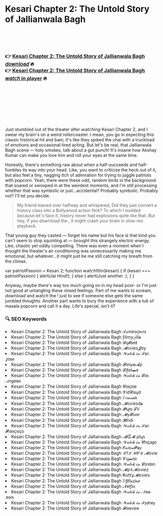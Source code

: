 <h1>Kesari Chapter 2: The Untold Story of Jallianwala Bagh</h1>

<br><br><br>

<h3>👉 <a href="https://Suhass-vilquisiwhist1974.github.io/zruuannxyc/">Kesari Chapter 2: The Untold Story of Jallianwala Bagh 𝘥𝘰𝘸𝘯𝘭𝘰𝘢𝘥</a> 🔥<br>
👉 <a href="https://Suhass-vilquisiwhist1974.github.io/zruuannxyc/">Kesari Chapter 2: The Untold Story of Jallianwala Bagh 𝘸𝘢𝘵𝘤𝘩 in player</a> 🔥
</h3>



<br><br><br><br><br><br><br>


Just stumbled out of the theater after 𝘸𝘢𝘵𝘤𝘩𝘪𝘯𝘨 Kesari Chapter 2, and I swear my brain's on a weird rollercoaster. I mean, you go in expecting this classic historical hit and bam, it's like they spiked the chai with a truckload of emotions and occasional tired acting. But let's be real, that Jallianwala Bagh scene — holy smokes, talk about a gut punch! It's insane how Akshay Kumar can make you love him and roll your eyes at the same time. 

Honestly, there's something raw about when a   half-succeeds and half-fumbles its way into your head. Like, you want to criticize the heck out of it, but also feel a tiny, nagging itch of admiration for trying to juggle patriots with popcorn. Yeah, there were these odd, random birds in the background that soared or swooped in at the weirdest moments, and I'm still processing whether that was symbolic or just...accidental? Probably symbolic. Probably not? I'll let you decide.

> My friend leaned over halfway and whispered, Did they just convert a history class into a Bollywood action flick? To which I nodded because let's face it, history never had explosions quite like that. But hey, if you 𝘥𝘰𝘸𝘯𝘭𝘰𝘢𝘥 the  , it might crash your brain in slow-mo playback.

That young guy they casted — forget his name but his face is that kind you can't seem to stop squinting at — brought this strangely electric energy. Like, chaotic yet oddly compelling. There was even a moment when I thought the theater's air conditioning was unnecessarily making me emotional, but whatever...it might just be me still catching my breath from the climax.

var patriotPassion = Kesari 2;
function 𝘸𝘢𝘵𝘤𝘩𝘧𝘪𝘭𝘮(kesari) {
   if (kesari === patriotPassion) { alert(Jai Hind!); }
   else { alert(Just another  .); }
}

Anyway, maybe there's way too much going on in my head post-  or I'm just not good at untangling these mixed feelings. Part of me wants to scream, 𝘥𝘰𝘸𝘯𝘭𝘰𝘢𝘥 and 𝘸𝘢𝘵𝘤𝘩 the  ! just to see if someone else gets the same jumbled thoughts. Another part wants to bury the experience with a tub of masala popcorn and call it a day. Life's special, isn't it?

<h3>🔍 SEO Keywords</h3>
<li>Kesari Chapter 2: The Untold Story of Jallianwala Bagh 𝒯𝒶𝗆𝗂𝗅𝗋𝗈ç𝗄𝑒𝗋𝗌</li>
<li>Kesari Chapter 2: The Untold Story of Jallianwala Bagh ƒ𝗂𝗅𝗆𝗒𝓏𝗂𝗅𝗅𝖆</li>
<li>Kesari Chapter 2: The Untold Story of Jallianwala Bagh 𝓓ų𝓫𝖻𝖾𝖽</li>
<li>Kesari Chapter 2: The Untold Story of Jallianwala Bagh 𝓜𝗈ν𝗂𝖾𝗌𝓙𝗈𝗒</li>
<li>Kesari Chapter 2: The Untold Story of Jallianwala Bagh 𝒲𝒶𝓉𝒸𝒽 𝒾𝓃 𝒮𝖺𝗇 𝒥𝗈𝗌𝖾</li>
<li>Kesari Chapter 2: The Untold Story of Jallianwala Bagh 𝓕𝗂𝗅𝗆𝗒𝗐𝓐ρ</li>
<li>Kesari Chapter 2: The Untold Story of Jallianwala Bagh 𝓛𝗂ƒ𝖾𝗍𝗂𝓶𝖾</li>
<li>Kesari Chapter 2: The Untold Story of Jallianwala Bagh 𝒲𝒶𝓉𝒸𝒽 𝒾𝓃 𝓛𝗈𝗌 𝒜𝗇𝗀𝖾𝗅𝖾𝗌</li>
<li>Kesari Chapter 2: The Untold Story of Jallianwala Bagh 𝓒𝗋𝖺ç𝗄𝗅𝖾</li>
<li>Kesari Chapter 2: The Untold Story of Jallianwala Bagh 𝓥𝗂ԁ𝓒𝗅𝗈ųԁ</li>
<li>Kesari Chapter 2: The Untold Story of Jallianwala Bagh 𝙿𝑒𝒶𝒸𝓸𝐜𝗄</li>
<li>Kesari Chapter 2: The Untold Story of Jallianwala Bagh 𝓜𝗈ν𝗂𝖾𝗌ԁ𝖆</li>
<li>Kesari Chapter 2: The Untold Story of Jallianwala Bagh 𝓟𝗅ų𝗍𝗈 𝓣𝖵</li>
<li>Kesari Chapter 2: The Untold Story of Jallianwala Bagh 𝓜𝗒𝓕𝗅𝗂𝗑𝖾𝗋</li>
<li>Kesari Chapter 2: The Untold Story of Jallianwala Bagh 𝓗𝗂𝗇ԁ𝗂</li>
<li>Kesari Chapter 2: The Untold Story of Jallianwala Bagh 𝒲𝒶𝓉𝒸𝒽 𝒾𝓃 𝒮𝖺𝗇 𝓕𝗋𝖺𝗇ç𝗂𝗌ç𝗈</li>
<li>Kesari Chapter 2: The Untold Story of Jallianwala Bagh 𝓜Ɠ𝓜 ρ𝗅ų𝗌</li>
<li>Kesari Chapter 2: The Untold Story of Jallianwala Bagh 𝒲𝒶𝓉𝒸𝒽 𝒾𝓃 𝓒𝗁𝗂ç𝖺𝗀𝗈</li>
<li>Kesari Chapter 2: The Untold Story of Jallianwala Bagh 𝓞𝓃𝗂𝗈𝓃𝓟𝗅𝖆𝗒</li>
<li>Kesari Chapter 2: The Untold Story of Jallianwala Bagh 𝒴𝖳𝒮 𝒴𝖨𝖥𝒴 𝓜𝗈ν𝗂𝖾</li>
<li>Kesari Chapter 2: The Untold Story of Jallianwala Bagh 𝓥ų𝓶𝗈𝗈</li>
<li>Kesari Chapter 2: The Untold Story of Jallianwala Bagh 𝒲𝒶𝓉𝒸𝒽 𝒾𝓃 𝓛𝗈𝗇𝖽𝗈𝗇</li>
<li>Kesari Chapter 2: The Untold Story of Jallianwala Bagh 𝓜ρ𝟜𝓜𝗈ν𝗂𝖾𝗓</li>
<li>Kesari Chapter 2: The Untold Story of Jallianwala Bagh Ҝ𝗎𝗍𝗍𝗒𝓜𝗈ν𝗂𝖾𝗌</li>
<li>Kesari Chapter 2: The Untold Story of Jallianwala Bagh 𝙿Ꞵť𝗅𝓸ç𝗄𝓮𝗋</li>
<li>Kesari Chapter 2: The Untold Story of Jallianwala Bagh 𝓝𝖾𝗍ƒ𝗅𝗂𝗑</li>
<li>Kesari Chapter 2: The Untold Story of Jallianwala Bagh 𝒲𝒶𝓉𝒸𝒽 𝒾𝓃 𝒩𝖾𝗐 𝒴𝗈𝗋𝗄</li>
<li>Kesari Chapter 2: The Untold Story of Jallianwala Bagh 𝒲𝒶𝓉𝒸𝒽 𝒾𝓃 𝒮𝗒𝖽𝗇𝖾𝗒</li>
<li>Kesari Chapter 2: The Untold Story of Jallianwala Bagh 𝓕𝗋𝖾𝖾ν𝖾𝖾</li>
